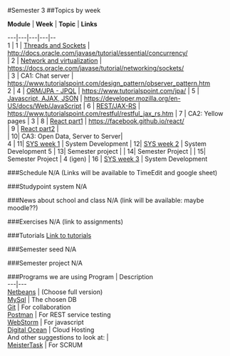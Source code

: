 #Semester 3
##Topics by week

**Module**	| **Week**	| **Topic**	| **Links**  

---|---|---|---|--  
1	| 1	| [Threads and Sockets](https://github.com/CphBusCosSem3/week1-concurrency)	| http://docs.oracle.com/javase/tutorial/essential/concurrency/  
	| 2	| [Network and virtualization](https://github.com/CphBusCosSem3/week2-network)	| https://docs.oracle.com/javase/tutorial/networking/sockets/  
	| 3	| CA1: Chat server	| https://www.tutorialspoint.com/design_pattern/observer_pattern.htm  
2	| 4	| [ORM/JPA - JPQL](https://github.com/CphBusCosSem3/week4-orm-jpa)	| https://www.tutorialspoint.com/jpa/
	| 5	| [Javascript, AJAX, JSON](https://github.com/CphBusCosSem3/week5-javascript)	| https://developer.mozilla.org/en-US/docs/Web/JavaScript
	| 6	| [REST/JAX-RS](https://github.com/CphBusCosSem3/week6-rest)	| https://www.tutorialspoint.com/restful/restful_jax_rs.htm
	| 7	| CA2: Yellow pages	| 
3	| 8	| [React part1](https://github.com/CphBusCosSem3/week8-react1)	| https://facebook.github.io/react/  
	| 9	| [React part2](https://github.com/CphBusCosSem3/week9-react2)	|  
	| 10| CA3: Open Data, Server to Server| 	  
4	| 11| [SYS week 1](https://github.com/CphBusCosSem3/week11-System_Development) | System Development
	| 12| [SYS week 2](https://github.com/CphBusCosSem3/week12-System_Development) | System Development
5	| 13| Semester project		| 
	| 14| Semester Project		| 
	| 15| Semester Project		| 
4 (igen) | 16 | [SYS week 3](https://github.com/CphBusCosSem3/week16-System_Development) | System Development

###Schedule
N/A
(Links will be available to TimeEdit and google sheet)

###Studypoint system
N/A

###News about school and class
N/A (link will be available: maybe moodle??)

###Exercises
N/A (link to assignments)

###Tutorials
[Link to tutorials](https://github.com/CphBusCosSem3/tutorials)

###Semester seed
N/A

###Semester project
N/A

###Programs we are using
Program | Description  
---|---  
[Netbeans](https://netbeans.org/downloads/)     | (Choose full version)  
[MySql](http://dev.mysql.com/downloads/mysql/)  | The chosen DB  
[Git](https://git-scm.com/downloads)            | For collaboration  
[Postman](https://www.getpostman.com/)          | For REST service testing  
[WebStorm](https://www.jetbrains.com/student/)  | For javascript  
[Digital Ocean](https://www.digitalocean.com/)  | Cloud Hosting  
And other suggestions to look at:               |  
[MeisterTask](https://www.meistertask.com/)     | For SCRUM  



